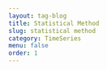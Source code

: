 ```yaml
---
layout: tag-blog
title: Statistical Method
slug: statistical method
category: TimeSeries
menu: false
order: 1
---
```

